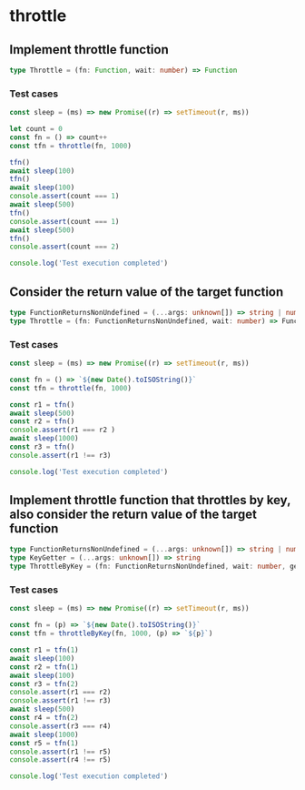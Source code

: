 # throttle

## Implement throttle function

```ts
type Throttle = (fn: Function, wait: number) => Function
```

### Test cases

```js
const sleep = (ms) => new Promise((r) => setTimeout(r, ms))

let count = 0
const fn = () => count++
const tfn = throttle(fn, 1000)

tfn()
await sleep(100)
tfn()
await sleep(100)
console.assert(count === 1)
await sleep(500)
tfn()
console.assert(count === 1)
await sleep(500)
tfn()
console.assert(count === 2)

console.log('Test execution completed')
```


## Consider the return value of the target function

```ts
type FunctionReturnsNonUndefined = (...args: unknown[]) => string | number | boolean | object
type Throttle = (fn: FunctionReturnsNonUndefined, wait: number) => FunctionReturnsNonUndefined
```

### Test cases

```js
const sleep = (ms) => new Promise((r) => setTimeout(r, ms))

const fn = () => `${new Date().toISOString()}`
const tfn = throttle(fn, 1000)

const r1 = tfn()
await sleep(500)
const r2 = tfn()
console.assert(r1 === r2 )
await sleep(1000)
const r3 = tfn()
console.assert(r1 !== r3)

console.log('Test execution completed')
```

## Implement throttle function that throttles by key, also consider the return value of the target function

```ts
type FunctionReturnsNonUndefined = (...args: unknown[]) => string | number | boolean | object
type KeyGetter = (...args: unknown[]) => string
type ThrottleByKey = (fn: FunctionReturnsNonUndefined, wait: number, getKey: KeyGetter) => FunctionReturnsNonUndefined
```

### Test cases

```js
const sleep = (ms) => new Promise((r) => setTimeout(r, ms))

const fn = (p) => `${new Date().toISOString()}`
const tfn = throttleByKey(fn, 1000, (p) => `${p}`)

const r1 = tfn(1)
await sleep(100)
const r2 = tfn(1)
await sleep(100)
const r3 = tfn(2)
console.assert(r1 === r2)
console.assert(r1 !== r3)
await sleep(500)
const r4 = tfn(2)
console.assert(r3 === r4)
await sleep(1000)
const r5 = tfn(1)
console.assert(r1 !== r5)
console.assert(r4 !== r5)

console.log('Test execution completed')
```